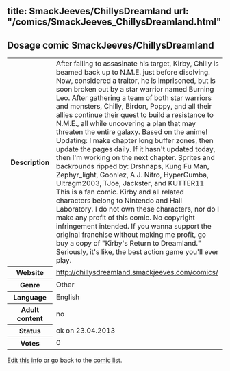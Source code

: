 title: SmackJeeves/ChillysDreamland
url: "/comics/SmackJeeves_ChillysDreamland.html"
---
Dosage comic SmackJeeves/ChillysDreamland
-----------------------------------------

<table class="comicinfo">
<tr>
<th>Description</th><td>After failing to assasinate his target, Kirby, Chilly is beamed back up to N.M.E. just before disolving. Now, considered a traitor, he is imprisoned, but is soon broken out by a star warrior named Burning Leo. After gathering a team of both star warriors and monsters, Chilly, Birdon, Poppy, and all their allies continue their quest to build a resistance to N.M.E., all while uncovering a plan that may threaten the entire galaxy. Based on the anime! Updating: I make chapter long buffer zones, then update the pages daily. If it hasn't updated today, then I'm working on the next chapter. Sprites and backrounds ripped by: Drshnaps, Kung Fu Man, Zephyr_light, Gooniez, A.J. Nitro, HyperGumba, Ultragm2003, TJoe, Jackster, and KUTTER11 This is a fan comic. Kirby and all related characters belong to Nintendo and Hall Laboratory. I do not own these characters, nor do I make any profit of this comic. No copyright infringement intended. If you wanna support the original franchise without making me profit, go buy a copy of &quot;Kirby's Return to Dreamland.&quot; Seriously, it's like, the best action game you'll ever play.</td>
</tr>
<tr>
<th>Website</th><td><a href="http://chillysdreamland.smackjeeves.com/comics/">http://chillysdreamland.smackjeeves.com/comics/</a></td>
</tr>
<tr>
<th>Genre</th><td>Other</td>
</tr>
<tr>
<th>Language</th><td>English</td>
</tr>
<tr>
<th>Adult content</th><td>no</td>
</tr>
<tr>
<th>Status</th><td>ok on 23.04.2013</td>
</tr>
<tr>
<th>Votes</th><td>0</div></td>
</tr>
</table>

[Edit this info](/comics/SmackJeeves_ChillysDreamland_edit.html) or go back to the [comic list](../comic-index.html).
